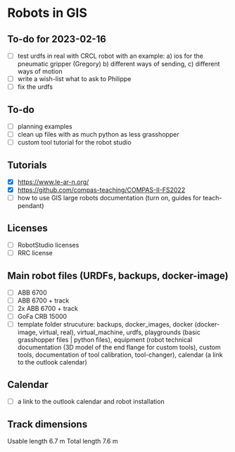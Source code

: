 # Robots in GIS

## To-do for 2023-02-16

- [ ] test urdfs in real with CRCL robot with an example: a) ios for the pneumatic gripper (Gregory) b) different ways of sending, c) different ways of motion
- [ ] write a wish-list what to ask to Philippe
- [ ] fix the urdfs

## To-do

- [ ] planning examples
- [ ] clean up files with as much python as less grasshopper
- [ ] custom tool tutorial for the robot studio

## Tutorials

- [X] https://www.le-ar-n.org/
- [X] https://github.com/compas-teaching/COMPAS-II-FS2022
- [ ] how to use GIS large robots documentation (turn on, guides for teach-pendant)

## Licenses

- [ ] RobotStudio licenses
- [ ] RRC license

## Main robot files (URDFs, backups, docker-image)

- [ ] ABB 6700
- [ ] ABB 6700 + track
- [ ] 2x ABB 6700 + track
- [ ] GoFa CRB 15000
- [ ] template folder strucuture: backups, docker_images, docker (docker-image, virtual, real), virtual_machine, urdfs, playgrounds (basic grasshopper files | python files), equipment (robot technical documentation (3D model of the end flange for custom tools), custom tools, documentation of tool calibration, tool-changer), calendar (a link to the outlook calendar)

## Calendar

- [ ] a link to the outlook calendar and robot installation

## Track dimensions

Usable length 6.7 m
Total length 7.6 m
